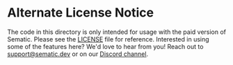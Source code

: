 # Alternate License Notice

The code in this directory is only intended for usage with the paid version of
Sematic. Please see the [LICENSE](./LICENSE) file for reference. Interested in
using some of the features here? We'd love to hear from you! Reach out to
support@sematic.dev or on our
[Discord channel](https://discord.gg/4KZJ6kYVax).

